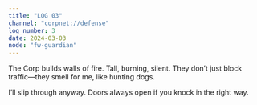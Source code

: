 ```yaml
---
title: "LOG 03"
channel: "corpnet://defense"
log_number: 3
date: 2024-03-03
node: "fw-guardian"
---
```


The Corp builds walls of fire. Tall, burning, silent. They don’t just block traffic—they smell for me, like hunting dogs.  

I’ll slip through anyway. Doors always open if you knock in the right way.  
